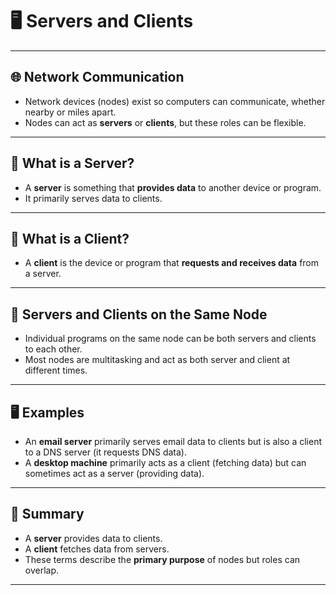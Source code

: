 # 🖥️ Servers and Clients

---

## 🌐 Network Communication

- Network devices (nodes) exist so computers can communicate, whether nearby or miles apart.  
- Nodes can act as **servers** or **clients**, but these roles can be flexible.

---

## 🧩 What is a Server?

- A **server** is something that **provides data** to another device or program.  
- It primarily serves data to clients.

---

## 🧩 What is a Client?

- A **client** is the device or program that **requests and receives data** from a server.  

---

## 🔄 Servers and Clients on the Same Node

- Individual programs on the same node can be both servers and clients to each other.  
- Most nodes are multitasking and act as both server and client at different times.

---

## 🖥️ Examples

- An **email server** primarily serves email data to clients but is also a client to a DNS server (it requests DNS data).  
- A **desktop machine** primarily acts as a client (fetching data) but can sometimes act as a server (providing data).

---

## 📝 Summary

- A **server** provides data to clients.  
- A **client** fetches data from servers.  
- These terms describe the **primary purpose** of nodes but roles can overlap.

---

